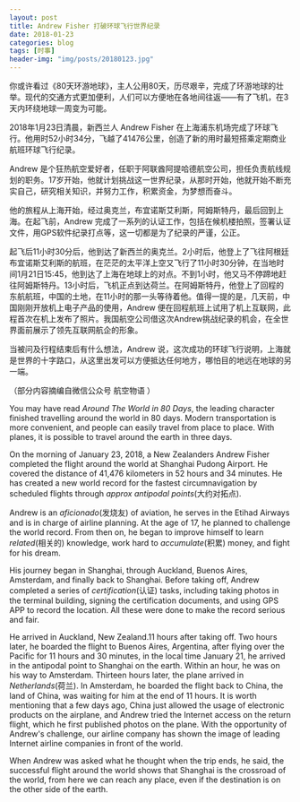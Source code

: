 ```yaml
---
layout: post
title: Andrew Fisher 打破环球飞行世界纪录
date: 2018-01-23
categories: blog
tags: [时事]
header-img: "img/posts/20180123.jpg"
---
```

你或许看过《80天环游地球》，主人公用80天，历尽艰辛，完成了环游地球的壮举。现代的交通方式更加便利，人们可以方便地在各地间往返——有了飞机，在3天内环绕地球一周变为可能。

2018年1月23日清晨，新西兰人 Andrew Fisher 在上海浦东机场完成了环球飞行。他用时52小时34分，飞越了41476公里，创造了新的用时最短搭乘定期商业航班环球飞行纪录。

Andrew 是个狂热航空爱好者，任职于阿联酋阿提哈德航空公司，担任负责航线规划的职务。17岁开始，他就计划挑战这一世界纪录，从那时开始，他就开始不断充实自己，研究相关知识，并努力工作，积累资金，为梦想而奋斗。

他的旅程从上海开始，经过奥克兰，布宜诺斯艾利斯，阿姆斯特丹，最后回到上海。在起飞前，Andrew 完成了一系列的认证工作，包括在候机楼拍照，签署认证文件，用GPS软件纪录打点等，这一切都是为了纪录的严谨，公正。

起飞后11小时30分后，他到达了新西兰的奥克兰。2小时后，他登上了飞往阿根廷布宜诺斯艾利斯的航班，在茫茫的太平洋上空又飞行了11小时30分钟，在当地时间1月21日15:45，他到达了上海在地球上的对点。不到1小时，他又马不停蹄地赶往阿姆斯特丹。13小时后，飞机正点到达荷兰。在阿姆斯特丹，他登上了回程的东航航班，中国的土地，在11小时的那一头等待着他。值得一提的是，几天前，中国刚刚开放机上电子产品的使用，Andrew 便在回程航班上试用了机上互联网，此程首次在机上发布了照片。我国航空公司借这次Andrew挑战纪录的机会，在全世界面前展示了领先互联网航企的形象。

当被问及行程结束后有什么想法，Andrew 说，这次成功的环球飞行说明，上海就是世界的十字路口，从这里出发可以方便抵达任何地方，哪怕目的地远在地球的另一端。

（部分内容摘编自微信公众号 航空物语 ）

You may have read _Around The World in 80 Days_, the leading character finished travelling around the world in 80 days. Modern transportation is more convenient, and people can easily travel from place to place. With planes, it is possible to travel around  the earth in three days.

On the morning of January 23, 2018, a New Zealanders Andrew Fisher completed the flight around the world at Shanghai Pudong Airport. He covered the distance of 41,476 kilometers in 52 hours and 34 minutes. He has  created a new world record for the fastest circumnavigation by scheduled flights through _approx antipodal points_(大约对拓点).

Andrew is an _aficionado_(发烧友) of aviation, he serves in the Etihad Airways and is in charge of airline planning. At the age of 17, he planned to challenge the world record. From then on, he began to improve himself to learn _related_(相关的) knowledge, work hard to _accumulate_(积累) money, and fight for his dream.

His journey began in Shanghai, through Auckland, Buenos Aires, Amsterdam, and finally back to Shanghai. Before taking off, Andrew completed a series of _certification_(认证) tasks, including taking photos in the terminal building, signing the certification documents, and using GPS APP to record the location. All these were done to make the record serious and fair.

He arrived in Auckland, New Zealand.11 hours after taking off. Two hours later, he boarded the flight to Buenos Aires, Argentina, after flying over the Pacific for 11 hours and 30 minutes, in the local time January 21, he arrived in the antipodal point to Shanghai on the earth. Within an hour, he was on his way to Amsterdam. Thirteen hours later, the plane arrived in _Netherlands_(荷兰). In Amsterdam, he boarded the flight back to China, the land of China, was waiting for him at the end of 11 hours. It is worth mentioning that a few days ago, China just allowed the usage of electronic products on the airplane, and Andrew tried the Internet access on the return flight, which he first published photos on the plane. With the opportunity of Andrew's challenge, our airline company has shown the image of leading Internet airline companies in front of the world.

When Andrew  was asked what he thought when the trip ends, he said, the successful flight around the world shows that Shanghai is the crossroad of the world, from here we can reach any place, even if the destination is on the other side of the earth.
